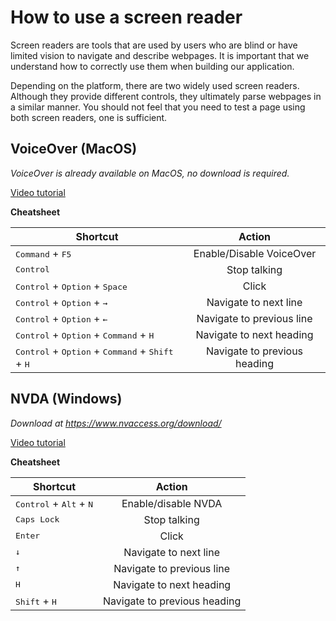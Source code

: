 # How to use a screen reader

Screen readers are tools that are used by users who are blind or have limited vision to navigate and describe webpages. It is important that we understand how to correctly use them when building our application.

Depending on the platform, there are two widely used screen readers. Although they provide different controls, they ultimately parse webpages in a similar manner. You should not feel that you need to test a page using both screen readers, one is sufficient.

## VoiceOver (MacOS)

<i>VoiceOver is already available on MacOS, no download is required.</i>

[Video tutorial](https://youtu.be/5R-6WvAihms)

**Cheatsheet**

| Shortcut   |      Action      |
|------------|:----------------:|
| <kbd>Command</kbd> + <kbd>F5</kbd> | Enable/Disable VoiceOver |
| <kbd>Control</kbd> | Stop talking |
| <kbd>Control</kbd> + <kbd>Option</kbd> + <kbd>Space</kbd> | Click |
| <kbd>Control</kbd> + <kbd>Option</kbd> + <kbd>→</kbd> | Navigate to next line |
| <kbd>Control</kbd> + <kbd>Option</kbd> + <kbd>←</kbd> | Navigate to previous line |
| <kbd>Control</kbd> + <kbd>Option</kbd> + <kbd>Command</kbd> + <kbd>H</kbd> | Navigate to next heading |
| <kbd>Control</kbd> + <kbd>Option</kbd> + <kbd>Command</kbd> + <kbd>Shift</kbd> + <kbd>H</kbd> | Navigate to previous heading |


## NVDA (Windows)

<i>Download at https://www.nvaccess.org/download/</i>

[Video tutorial](https://youtu.be/Jao3s_CwdRU)

**Cheatsheet**

| Shortcut   |      Action      |
|----------|:-------------:|
| <kbd>Control</kbd> + <kbd>Alt</kbd> + <kbd>N</kbd> | Enable/disable NVDA |
| <kbd>Caps Lock</kbd> | Stop talking |
| <kbd>Enter</kbd> | Click |
| <kbd>↓</kbd> | Navigate to next line |
| <kbd>↑</kbd> | Navigate to previous line |
| <kbd>H</kbd> | Navigate to next heading |
| <kbd>Shift</kbd> + <kbd>H</kbd> | Navigate to previous heading |
